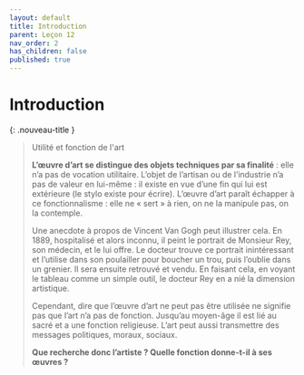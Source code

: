 ```yaml
---
layout: default
title: Introduction
parent: Leçon 12
nav_order: 2
has_children: false
published: true
---
```

# Introduction

{: .nouveau-title }
> Utilité et fonction de l'art
>
> **L’œuvre d’art se distingue des objets techniques par sa finalité** : elle n’a pas de vocation utilitaire. L’objet de l’artisan ou de l’industrie n’a pas de valeur en lui-même : il existe en vue d’une fin qui lui est extérieure (le stylo existe pour écrire). L’œuvre d’art paraît échapper à ce fonctionnalisme : elle ne « sert » à rien, on ne la manipule pas, on la contemple. 
>
> Une anecdote à propos de Vincent Van Gogh peut illustrer cela. En 1889, hospitalisé et alors inconnu, il peint le portrait de Monsieur Rey, son médecin, et le lui offre. Le docteur trouve ce portrait inintéressant et l’utilise dans son poulailler pour boucher un trou, puis l’oublie dans un grenier. Il sera ensuite retrouvé et vendu. En faisant cela, en voyant le tableau comme un simple outil, le docteur Rey en a nié la dimension artistique.
>
> Cependant, dire que l’œuvre d’art ne peut pas être utilisée ne signifie pas que l’art n’a pas de fonction. Jusqu’au moyen-âge il est lié au sacré et a une fonction religieuse. L’art peut aussi transmettre des messages politiques, moraux, sociaux. 
> 
>**Que recherche donc l’artiste ? Quelle fonction donne-t-il à ses œuvres ?**